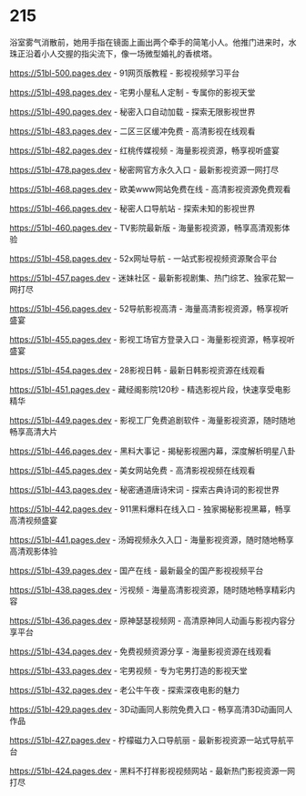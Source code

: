 # 215
浴室雾气消散前，她用手指在镜面上画出两个牵手的简笔小人。他推门进来时，水珠正沿着小人交握的指尖流下，像一场微型婚礼的香槟塔。

https://51bl-500.pages.dev - 91网页版教程 - 影视视频学习平台

https://51bl-498.pages.dev - 宅男小屋私人定制 - 专属你的影视天堂

https://51bl-490.pages.dev - 秘密入口自动加载 - 探索无限影视世界

https://51bl-483.pages.dev - 二区三区缓冲免费 - 高清影视在线观看

https://51bl-482.pages.dev - 红桃传媒视频 - 海量影视资源，畅享视听盛宴

https://51bl-478.pages.dev - 秘密网官方永久入口 - 最新影视资源一网打尽

https://51bl-468.pages.dev - 欧美www网站免费在线 - 高清影视资源免费观看

https://51bl-466.pages.dev - 秘密人口导航站 - 探索未知的影视世界

https://51bl-460.pages.dev - TV影院最新版 - 海量影视资源，畅享高清观影体验

https://51bl-458.pages.dev - 52x网址导航 - 一站式影视视频资源聚合平台

https://51bl-457.pages.dev - 迷妹社区 - 最新影视剧集、热门综艺、独家花絮一网打尽

https://51bl-456.pages.dev - 52导航影视高清 - 海量高清影视资源，畅享视听盛宴

https://51bl-455.pages.dev - 影视工场官方登录入口 - 海量影视资源，畅享视听盛宴

https://51bl-454.pages.dev - 28影视日韩 - 最新日韩影视资源在线观看

https://51bl-451.pages.dev - 藏经阁影院120秒 - 精选影视片段，快速享受电影精华

https://51bl-449.pages.dev - 影视工厂免费追剧软件 - 海量影视资源，随时随地畅享高清大片

https://51bl-446.pages.dev - 黑料大事记 - 揭秘影视圈内幕，深度解析明星八卦

https://51bl-445.pages.dev - 美女网站免费 - 高清影视视频在线观看

https://51bl-443.pages.dev - 秘密通道唐诗宋词 - 探索古典诗词的影视世界

https://51bl-442.pages.dev - 911黑料爆料在线入口 - 独家揭秘影视黑幕，畅享高清视频盛宴

https://51bl-441.pages.dev - 汤姆视频永久入囗 - 海量影视资源，随时随地畅享高清观影体验

https://51bl-439.pages.dev - 国产在线 - 最新最全的国产影视视频平台

https://51bl-438.pages.dev - 污视频 - 海量高清影视资源，随时随地畅享精彩内容

https://51bl-436.pages.dev - 原神瑟瑟视频网 - 高清原神同人动画与影视内容分享平台

https://51bl-434.pages.dev - 免费视频资源分享 - 海量影视资源在线观看

https://51bl-433.pages.dev - 宅男视频 - 专为宅男打造的影视天堂

https://51bl-432.pages.dev - 老公牛午夜 - 探索深夜电影的魅力

https://51bl-429.pages.dev - 3D动画同人影院免费入口 - 畅享高清3D动画同人作品

https://51bl-427.pages.dev - 柠檬磁力入口导航丽 - 最新影视资源一站式导航平台

https://51bl-424.pages.dev - 黑料不打祥影视视频网站 - 最新热门影视资源一网打尽
